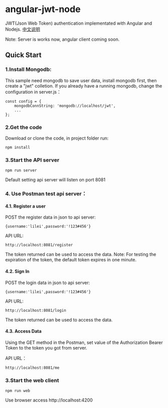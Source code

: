 # angular-jwt-node 
JWT(Json Web Token) authentication implementated with Angular and Nodejs.
[中文说明](README.zh_CN.md)

Note: Server is works now, angular client coming soon.

## Quick Start

### 1.Install Mongodb:
This sample need mongodb to save user data, install mongodb first, then create a "jwt" colletion.
If you already have a running mongodb, change the configuration in server.js：
```
const config = {
    mongodbConnString: 'mongodb://localhost/jwt',
    ...
};
```

### 2.Get the code
Download or clone the code, in project folder run:
```
npm install
```

### 3.Start the API server
```
npm run server
```
Default setting api server will listen on port 8081 

### 4. Use Postman test api server：

#### 4.1. Register a user
POST the register data in json to api server:
```
{username:'lilei',password:'!123#456'}
``` 
API URL:
```
http://localhost:8081/register
```
The token returned can be used to access the data. 
Note: For testing the expiration of the token, the default token expires in one minute.

#### 4.2. Sign In 
POST the login data in json to api server:
```
{username:'lilei',password:'!123#456'}
``` 
API URL:
```
http://localhost:8081/login
```
The token returned can be used to access the data.

#### 4.3. Access Data
Using the GET method in the Postman, set value of the Authorization Bearer Token to the token you got from server.

API URL：
```
http://localhost:8081/me
```
### 3.Start the web client
```
npm run web
```
Use browser access http://localhost:4200

